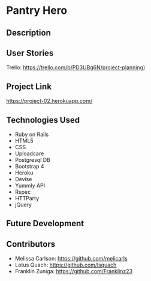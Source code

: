 # Pantry Hero


## Description
## User Stories
Trello: https://trello.com/b/PD3UBg6N/project-planning)
## Project Link
https://project-02.herokuapp.com/
## Technologies Used
  * Ruby on Rails
  * HTML5
  * CSS
  * Uploadcare
  * Postgresql DB
  * Bootstrap 4
  * Heroku
  * Devise
  * Yummly API
  * Rspec
  * HTTParty
  * jQuery
  
## Future Development
## Contributors
  * Melissa Carlson: https://github.com/melicarls
  * Lotus Quach: https://github.com/lsquach
  * Franklin Zuniga: https://github.com/Franklinz23
